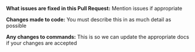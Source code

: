 **What issues are fixed in this Pull Request:** Mention issues if appropriate

**Changes made to code:** You must describe this in as much detail as possible

**Any changes to commands:** This is so we can update the appropriate docs if your changes are accepted
